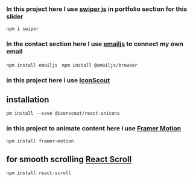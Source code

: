 ### In this project here I use [swiper js](https://swiperjs.com/react) in portfolio section for this slider

`npm i swiper `

### In the contact section here I use [emailjs](https://www.emailjs.com/) to connect my own email

`npm install emailjs `
`npm install @emailjs/browser `

### in this project here i use [IconScout](https://iconscout.com/free-icons?gclid=Cj0KCQiAw8OeBhCeARIsAGxWtUxM5s-sxQTgKF0dE68HTkk4gTvyHW1GLhVrYfOQJCID7L9P4rQtbIkaAq_QEALw_wcB)

## installation

`pm install --save @iconscout/react-unicons`

### in this project to animate content here i use [Framer Motion](https://www.framer.com/motion/introduction/)

`npm install framer-motion`

## for smooth scrolling [React Scroll](https://github.com/fisshy/react-scroll)
```npm install react-scroll```
